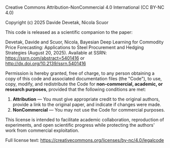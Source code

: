 Creative Commons Attribution-NonCommercial 4.0 International (CC BY-NC 4.0)

Copyright (c) 2025 Davide Devetak, Nicola Scuor

This code is released as a scientific companion to the paper:

Devetak, Davide and Scuor, Nicola, Bayesian Deep Learning for Commodity Price Forecasting: Applications to Steel Procurement and Hedging Strategies (August 20, 2025). Available at SSRN: https://ssrn.com/abstract=5401416 or http://dx.doi.org/10.2139/ssrn.5401416

Permission is hereby granted, free of charge, to any person obtaining a copy
of this code and associated documentation files (the "Code"), to use, copy, 
modify, and redistribute the Code for **non-commercial, academic, or research purposes**, 
provided that the following conditions are met:

1. **Attribution** — You must give appropriate credit to the original authors, provide a link to the original paper, and indicate if changes were made.
2. **NonCommercial** — You may not use the Code for commercial purposes.

This license is intended to facilitate academic collaboration, reproduction of experiments,
and open scientific progress while protecting the authors' work from commercial exploitation.

Full license text: https://creativecommons.org/licenses/by-nc/4.0/legalcode
